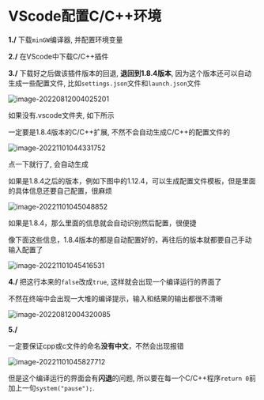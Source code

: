 # VScode配置C/C++环境

**1./** 下载`minGW`编译器, 并配置环境变量

**2./** 在VScode中下载C/C++插件

**3./** 下载好之后做该插件版本的回退, **退回到1.8.4版本**, 因为这个版本还可以自动生成一些配置文件, 比如`settings.json`文件和`launch.json`文件

![image-20220812004025201](http://evinci.oss-cn-hangzhou.aliyuncs.com/evinci/image-20220812004025201.png)

如果没有.vscode文件夹, 如下所示

一定要是1.8.4版本的C/C++扩展, 不然不会自动生成C/C++的配置文件的

![image-20221101044331752](E:/Typora/ty_Photo/image-20221101044331752.png)

点一下就行了, 会自动生成

如果是1.8.4之后的版本，例如下图中的1.12.4，可以生成配置文件模板，但是里面的具体信息还要自己配置，很麻烦

![image-20221101045048852](E:/Typora/ty_Photo/image-20221101045048852.png)

如果是1.8.4，那么里面的信息就会自动识别然后配置，很便捷

像下面这些信息，1.8.4版本的都是自动配置好的，再往后的版本就都要自己手动输入配置了

![image-20221101045416531](E:/Typora/ty_Photo/image-20221101045416531.png)

**4./** 把这行本来的`false`改成`true`, 这样就会出现一个编译运行的界面了

不然在终端中会出现一大堆的编译提示，输入和结果的输出都很不清晰

![image-20220812004320085](http://evinci.oss-cn-hangzhou.aliyuncs.com/evinci/image-20220812004320085.png)



**5./** 

一定要保证cpp或c文件的命名**没有中文**，不然会出现报错

![image-20221101045827712](E:/Typora/ty_Photo/image-20221101045827712.png)

但是这个编译运行的界面会有**闪退**的问题, 所以要在每一个C/C++程序`return 0`前加上一句`system("pause");`.

